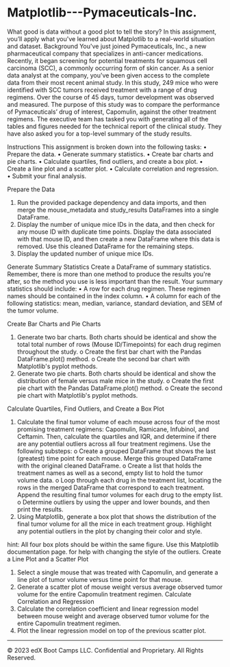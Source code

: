 # Matplotlib---Pymaceuticals-Inc.

What good is data without a good plot to tell the story?
In this assignment, you’ll apply what you've learned about Matplotlib to a real-world situation and dataset.
Background
You've just joined Pymaceuticals, Inc., a new pharmaceutical company that specializes in anti-cancer medications. Recently, it began screening for potential treatments for squamous cell carcinoma (SCC), a commonly occurring form of skin cancer.
As a senior data analyst at the company, you've been given access to the complete data from their most recent animal study. In this study, 249 mice who were identified with SCC tumors received treatment with a range of drug regimens. Over the course of 45 days, tumor development was observed and measured. The purpose of this study was to compare the performance of Pymaceuticals’ drug of interest, Capomulin, against the other treatment regimens.
The executive team has tasked you with generating all of the tables and figures needed for the technical report of the clinical study. They have also asked you for a top-level summary of the study results.

Instructions
This assignment is broken down into the following tasks:
•	Prepare the data.
•	Generate summary statistics.
•	Create bar charts and pie charts.
•	Calculate quartiles, find outliers, and create a box plot.
•	Create a line plot and a scatter plot.
•	Calculate correlation and regression.
•	Submit your final analysis.

Prepare the Data
1.	Run the provided package dependency and data imports, and then merge the mouse_metadata and study_results DataFrames into a single DataFrame.
2.	Display the number of unique mice IDs in the data, and then check for any mouse ID with duplicate time points. Display the data associated with that mouse ID, and then create a new DataFrame where this data is removed. Use this cleaned DataFrame for the remaining steps.
3.	Display the updated number of unique mice IDs.

Generate Summary Statistics
Create a DataFrame of summary statistics. Remember, there is more than one method to produce the results you're after, so the method you use is less important than the result.
Your summary statistics should include:
•	A row for each drug regimen. These regimen names should be contained in the index column.
•	A column for each of the following statistics: mean, median, variance, standard deviation, and SEM of the tumor volume.

Create Bar Charts and Pie Charts
1.	Generate two bar charts. Both charts should be identical and show the total total number of rows (Mouse ID/Timepoints) for each drug regimen throughout the study.
o	Create the first bar chart with the Pandas DataFrame.plot() method.
o	Create the second bar chart with Matplotlib's pyplot methods.
2.	Generate two pie charts. Both charts should be identical and show the distribution of female versus male mice in the study.
o	Create the first pie chart with the Pandas DataFrame.plot() method.
o	Create the second pie chart with Matplotlib's pyplot methods.

Calculate Quartiles, Find Outliers, and Create a Box Plot
1.	Calculate the final tumor volume of each mouse across four of the most promising treatment regimens: Capomulin, Ramicane, Infubinol, and Ceftamin. Then, calculate the quartiles and IQR, and determine if there are any potential outliers across all four treatment regimens. Use the following substeps:
o	Create a grouped DataFrame that shows the last (greatest) time point for each mouse. Merge this grouped DataFrame with the original cleaned DataFrame.
o	Create a list that holds the treatment names as well as a second, empty list to hold the tumor volume data.
o	Loop through each drug in the treatment list, locating the rows in the merged DataFrame that correspond to each treatment. Append the resulting final tumor volumes for each drug to the empty list.
o	Determine outliers by using the upper and lower bounds, and then print the results.
2.	Using Matplotlib, generate a box plot that shows the distribution of the final tumor volume for all the mice in each treatment group. Highlight any potential outliers in the plot by changing their color and style.

hint: All four box plots should be within the same figure. Use this Matplotlib documentation page. for help with changing the style of the outliers.
Create a Line Plot and a Scatter Plot
1.	Select a single mouse that was treated with Capomulin, and generate a line plot of tumor volume versus time point for that mouse.
2.	Generate a scatter plot of mouse weight versus average observed tumor volume for the entire Capomulin treatment regimen.
Calculate Correlation and Regression
1.	Calculate the correlation coefficient and linear regression model between mouse weight and average observed tumor volume for the entire Capomulin treatment regimen.
2.	Plot the linear regression model on top of the previous scatter plot.


-----

© 2023 edX Boot Camps LLC. Confidential and Proprietary. All Rights Reserved.